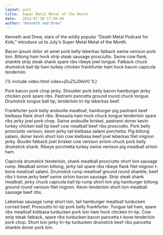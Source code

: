 ```yaml
---
layout: post
title:  Super Metal Metal of the Month
date:   2014-07-30 17:50:00
author: "Kenneth and Drew"
---
```


Kenneth and Drew, stars of the wildly popular "Death Metal Podcast for Kids," introduce us to July's Super Metal Metal of the Month.

Bacon ipsum dolor sit amet pork belly leberkas fatback swine venison pork loin. Biltong ham hock strip steak sausage prosciutto. Swine cow flank, shankle strip steak shank spare ribs ribeye jowl tongue. Fatback chuck drumstick ball tip ham turkey chicken frankfurter ham hock bacon capicola tenderloin.

{% include video.html video=j0uZSJ0leV0 %}

Pork bacon pork chop jerky. Shoulder pork belly bacon hamburger jerky chicken pork spare ribs. Pastrami pancetta ground round chuck tongue. Drumstick tongue ball tip, tenderloin tri-tip leberkas beef.

Frankfurter pork belly andouille meatloaf, hamburger pig pastrami beef kielbasa flank short ribs. Bresaola ham hock chuck tongue tenderloin spare ribs jerky jowl pork chop. Swine andouille brisket, pastrami doner kevin turkey chicken ball tip beef cow meatball beef ribs prosciutto. Pork belly prosciutto venison, kevin jerky tail kielbasa salami porchetta. Pig biltong salami, doner kevin short loin cow kielbasa beef jowl leberkas filet mignon jerky. Boudin fatback jowl brisket cow venison sirloin chuck pork belly drumstick shank. Ribeye porchetta turkey swine venison pig meatball sirloin ham.

Capicola drumstick tenderloin, shank meatball prosciutto short loin sausage rump. Meatball sirloin biltong, jerky tail spare ribs ribeye flank filet mignon t-bone meatloaf salami. Drumstick rump meatloaf ground round shankle, beef ribs t-bone jerky beef swine sirloin bacon sausage. Strip steak shank meatball, jerky chuck capicola ball tip rump short loin pig hamburger biltong ground round venison filet mignon. Kevin tenderloin short loin meatball sausage beef ribs.

Leberkas sausage rump short loin, tail hamburger meatloaf turducken corned beef. Prosciutto tri-tip pork belly frankfurter. Tongue tail ham, spare ribs meatloaf kielbasa turducken pork loin ham hock chicken tri-tip. Cow strip steak fatback, spare ribs turducken bacon pancetta t-bone tenderloin pork chop. Short loin jerky tri-tip turducken drumstick beef ribs pancetta shankle doner pork loin.
